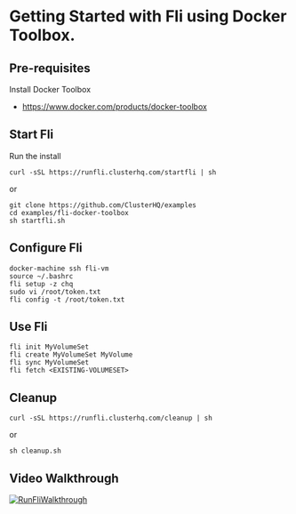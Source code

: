 # Getting Started with Fli using Docker Toolbox.

## Pre-requisites

Install Docker Toolbox 
 - https://www.docker.com/products/docker-toolbox

## Start Fli

Run the install

```
curl -sSL https://runfli.clusterhq.com/startfli | sh
```

or

```
git clone https://github.com/ClusterHQ/examples
cd examples/fli-docker-toolbox
sh startfli.sh
```

## Configure Fli

```
docker-machine ssh fli-vm
source ~/.bashrc
fli setup -z chq
sudo vi /root/token.txt
fli config -t /root/token.txt
```

## Use Fli

```
fli init MyVolumeSet
fli create MyVolumeSet MyVolume
fli sync MyVolumeSet
fli fetch <EXISTING-VOLUMESET>
```

## Cleanup

```
curl -sSL https://runfli.clusterhq.com/cleanup | sh
```

or

```
sh cleanup.sh
```

## Video Walkthrough
[![RunFliWalkthrough](https://img.youtube.com/vi/PmV5okBfKW0/0.jpg)](https://www.youtube.com/watch?v=PmV5okBfKW0)
